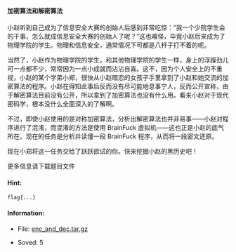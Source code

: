 #### 加密算法和解密算法  


小赵听到自己成为了信息安全大赛的创始人后感到非常吃惊：“我一个少院学生会的干事，怎么就成信息安全大赛的创始人了呢？”这也难怪，毕竟小赵后来成为了物理学院的学生。物理和信息安全，通常情况下可都是八杆子打不着的呢。

当然了，小赵作为物理学院的学生，和其他物理学院的学生一样，身上的浮躁劲儿可一点都不少，常常因为一点小成就而沾沾自喜。这不，因为个人安全上的不重视，小赵的某个学弟小郑，很快从小赵暗恋的女孩子手里拿到了小赵和她交流的加密算法的程序。小赵在得知此事后反而没有尽可能地息事宁人，反而公开宣称，由于解密算法目前没有公开，所以拿到了加密算法也没有什么用。看来小赵对于现代密码学，根本没什么全面深入的了解啊。

不过，即使小赵使用的是对称加密算法，分析出解密算法也并非易事——小赵对程序进行了混淆，而混淆的方法是使用 BrainFuck 虚拟机——这也正是小赵的底气所在。现在的任务是分析并读懂一段 BrainFuck 程序，从而将一段密文还原。

现在小郑将这一任务交给了跃跃欲试的你。快来挖掘小赵的黑历史吧！

更多信息请下载题目文件
  
#### Hint:  

``` 
flag{...}  
``` 
#### Information:  

* File: [enc_and_dec.tar.gz](files/enc_and_dec.tar.gz)  

* Soved: 5  

